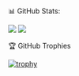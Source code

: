 📊 GitHub Stats:

![](https://raw.githubusercontent.com/username/github-stats/master/generated/overview.svg#gh-dark-mode-only)
![](https://raw.githubusercontent.com/username/github-stats/master/generated/overview.svg#gh-light-mode-only)

🏆 GitHub Trophies

[![trophy](https://github-profile-trophy.vercel.app/?username=johnnyalmd&theme=onedark)](https://github.com/ryo-ma/github-profile-trophy)
